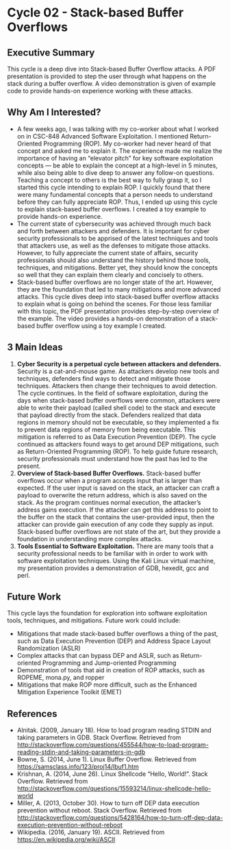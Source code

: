 # Cycle 02 - Stack-based Buffer Overflows

## Executive Summary
This cycle is a deep dive into Stack-based Buffer Overflow attacks.  A PDF presentation is provided to step the user through what happens on the stack during a buffer overflow.  A video demonstration is given of example code to provide hands-on experience working with these attacks.

## Why Am I Interested?
* A few weeks ago, I was talking with my co-worker about what I worked on in CSC-848 Advanced Software Exploitation.  I mentioned Return-Oriented Programming (ROP).  My co-worker had never heard of that concept and asked me to explain it.  The experience made me realize the importance of having an “elevator pitch” for key software exploitation concepts — be able to explain the concept at a high-level in 5 minutes, while also being able to dive deep to answer any follow-on questions.  Teaching a concept to others is the best way to fully grasp it, so I started this cycle intending to explain ROP.  I quickly found that there were many fundamental concepts that a person needs to understand before they can fully appreciate ROP.  Thus, I ended up using this cycle to explain stack-based buffer overflows. I created a toy example to provide hands-on experience.
* The current state of cybersecurity was achieved through much back and forth between attackers and defenders.  It is important for cyber security professionals to be apprised of the latest techniques and tools that attackers use, as well as the defenses to mitigate those attacks.  However, to fully appreciate the current state of affairs, security professionals should also understand the history behind those tools, techniques, and mitigations.  Better yet, they should know the concepts so well that they can explain them clearly and concisely to others.
* Stack-based buffer overflows are no longer state of the art.  However, they are the foundation that led to many mitigations and more advanced attacks.  This cycle dives deep into stack-based buffer overflow attacks to explain what is going on behind the scenes.  For those less familiar with this topic, the PDF presentation provides step-by-step overview of the example.  The video provides a hands-on demonstration of a stack-based buffer overflow using a toy example I created.

## 3 Main Ideas
1. **Cyber Security is a perpetual cycle between attackers and defenders.** Security is a cat-and-mouse game.  As attackers develop new tools and techniques, defenders find ways to detect and mitigate those techniques.  Attackers then change their techniques to avoid detection.  The cycle continues.  In the field of software exploitation, during the days when stack-based buffer overflows were common, attackers were able to write their payload (called shell code) to the stack and execute that payload directly from the stack.  Defenders realized that data regions in memory should not be executable, so they implemented a fix to prevent data regions of memory from being executable.  This mitigation is referred to as Data Execution Prevention (DEP).  The cycle continued as attackers found ways to get around DEP mitigations, such as Return-Oriented Programming (ROP).  To help guide future research, security professionals must understand how the past has led to the present.
2. **Overview of Stack-based Buffer Overflows.**  Stack-based buffer overflows occur when a program accepts input that is larger than expected.  If the user input is saved on the stack, an attacker can craft a payload to overwrite the return address, which is also saved on the stack.  As the program continues normal execution, the attacker’s address gains execution.  If the attacker can get this address to point to the buffer on the stack that contains the user-provided input, then the attacker can provide gain execution of any code they supply as input.  Stack-based buffer overflows are not state of the art, but they provide a foundation in understanding more complex attacks.
3. **Tools Essential to Software Exploitation.**  There are many tools that a security professional needs to be familiar with in order to work with software exploitation techniques.  Using the Kali Linux virtual machine, my presentation provides a demonstration of GDB, hexedit, gcc and perl.  

## Future Work
This cycle lays the foundation for exploration into software exploitation tools, techniques, and mitigations.  Future work could include:
- Mitigations that made stack-based buffer overflows a thing of the past, such as Data Execution Prevention (DEP) and Address Space Layout Randomization (ASLR)
- Complex attacks that can bypass DEP and ASLR, such as Return-oriented Programming and Jump-oriented Programming
- Demonstration of tools that aid in creation of ROP attacks, such as ROPEME, mona.py, and ropper
- Mitigations that make ROP more difficult, such as the Enhanced Mitigation Experience Toolkit (EMET)

## References

* Alnitak. (2009, January 18). How to load program reading STDIN and taking parameters in GDB. Stack Overflow. Retrieved from http://stackoverflow.com/questions/455544/how-to-load-program-reading-stdin-and-taking-parameters-in-gdb
* Bowne, S. (2014, June 1). Linux Buffer Overflow. Retrieved from https://samsclass.info/123/proj14/lbuf1.htm
* Krishnan, A. (2014, June 26). Linux Shellcode “Hello, World!”. Stack Overflow.  Retrieved from http://stackoverflow.com/questions/15593214/linux-shellcode-hello-world
* Miller, A. (2013, October 30). How to turn off DEP data execution prevention without reboot. Stack Overflow. Retrieved from http://stackoverflow.com/questions/5428164/how-to-turn-off-dep-data-execution-prevention-without-reboot
* Wikipedia. (2016, January 19). ASCII.  Retrieved from https://en.wikipedia.org/wiki/ASCII
